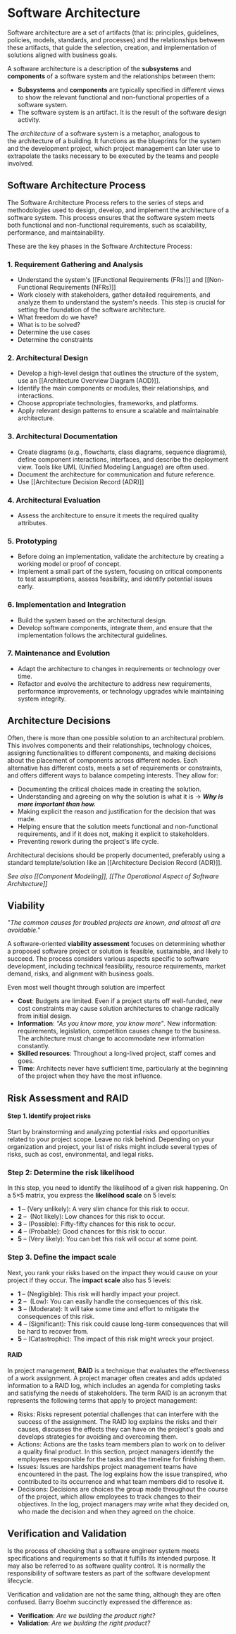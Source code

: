 # Software Architecture

Software architecture are a set of artifacts (that is: principles, guidelines, policies, models, standards, and processes) and the relationships between these artifacts, that guide the selection, creation, and implementation of solutions aligned with business goals.

A software architecture is a description of the **subsystems** and **components** of a software system and the relationships between them:
- **Subsystems** and **components** are typically specified in different views to show the relevant functional and non-functional properties of a software system.
- The software system is an artifact. It is the result of the software design activity.

The _architecture_ of a software system is a metaphor, analogous to the architecture of a building. It functions as the blueprints for the system and the development project, which project management can later use to extrapolate the tasks necessary to be executed by the teams and people involved.


## Software Architecture Process

The Software Architecture Process refers to the series of steps and methodologies used to design, develop, and implement the architecture of a software system. This process ensures that the software system meets both functional and non-functional requirements, such as scalability, performance, and maintainability.

These are the key phases in the Software Architecture Process:

### 1. **Requirement Gathering and Analysis**
- Understand the system's [[Functional Requirements (FRs)]] and [[Non-Functional Requirements (NFRs)]]
- Work closely with stakeholders, gather detailed requirements, and analyze them to understand the system's needs. This step is crucial for setting the foundation of the software architecture.
- What freedom do we have?
- What is to be solved?
- Determine the use cases
- Determine the constraints

### 2. **Architectural Design**
- Develop a high-level design that outlines the structure of the system, use an [[Architecture Overview Diagram (AOD)]].
- Identify the main components or modules, their relationships, and interactions.
- Choose appropriate technologies, frameworks, and platforms.
- Apply relevant design patterns to ensure a scalable and maintainable architecture.

### 3. **Architectural Documentation**
- Create diagrams (e.g., flowcharts, class diagrams, sequence diagrams), define component interactions, interfaces, and describe the deployment view. Tools like UML (Unified Modeling Language) are often used.
- Document the architecture for communication and future reference.
- Use [[Architecture Decision Record (ADR)]]

### 4. **Architectural Evaluation**
- Assess the architecture to ensure it meets the required quality attributes.

### 5. **Prototyping**
- Before doing an implementation, validate the architecture by creating a working model or proof of concept.
- Implement a small part of the system, focusing on critical components to test assumptions, assess feasibility, and identify potential issues early.

### 6. **Implementation and Integration**
- Build the system based on the architectural design.
- Develop software components, integrate them, and ensure that the implementation follows the architectural guidelines.

### 7. **Maintenance and Evolution**
- Adapt the architecture to changes in requirements or technology over time.
- Refactor and evolve the architecture to address new requirements, performance improvements, or technology upgrades while maintaining system integrity.


## Architecture Decisions
Often, there is more than one possible solution to an architectural problem. This involves components and their relationships, technology choices, assigning functionalities to different components, and making decisions about the placement of components across different nodes. Each alternative has different costs, meets a set of requirements or constraints, and offers different ways to balance competing interests. They allow for:

- Documenting the critical choices made in creating the solution. 
- Understanding and agreeing on why the solution is what it is -> ***Why is more important than how.*** 
- Making explicit the reason and justification for the decision that was made. 
- Helping ensure that the solution meets functional and non-functional requirements, and if it does not, making it explicit to stakeholders. 
- Preventing rework during the project's life cycle.

Architectural decisions should be properly documented, preferably using a standard template/solution like an [[Architecture Decision Record (ADR)]].


*See also [[Component Modeling]], [[The Operational Aspect of Software Architecture]]*


## Viability

*"The common causes for troubled projects are known, and almost all are avoidable."*

A software-oriented **viability assessment** focuses on determining whether a proposed software project or solution is feasible, sustainable, and likely to succeed. The process considers various aspects specific to software development, including technical feasibility, resource requirements, market demand, risks, and alignment with business goals.

Even most well thought through solution are imperfect
- **Cost**: Budgets are limited. Even if a project starts off well-funded, new cost constraints may cause solution architectures to change radically from initial design.
- **Information**: *"As you know more, you know more"*. New information: requirements, legislation, competition causes change to the business. The architecture must change to accommodate new information constantly.
- **Skilled resources**: Throughout a long-lived project, staff comes and goes.
- **Time**: Architects never have sufficient time, particularly at the beginning of the project when they have the most influence.


## Risk Assessment and RAID

#### Step 1. Identify project risks
Start by brainstorming and analyzing potential risks and opportunities related to your project scope. Leave no risk behind. Depending on your organization and project, your list of risks might include several types of risks, such as cost, environmental, and legal risks.

### Step 2: Determine the risk likelihood
In this step, you need to identify the likelihood of a given risk happening. ​​On a 5×5 matrix, you express the **likelihood scale** on 5 levels:

- **1** – (Very unlikely): A very slim chance for this risk to occur.
- **2** –  (Not likely): Low chances for this risk to occur.
- **3** – (Possible): Fifty-fifty chances for this risk to occur.
- **4** – (Probable): Good chances for this risk to occur.
- **5** – (Very likely): You can bet this risk will occur at some point.

### Step 3. Define the impact scale

Next, you rank your risks based on the impact they would cause on your project if they occur. The **impact scale** also has 5 levels:

- **1** – (Negligible): This risk will hardly impact your project.
- **2** –  (Low): You can easily handle the consequences of this risk.
- **3** – (Moderate): It will take some time and effort to mitigate the consequences of this risk.
- **4** – (Significant): This risk could cause long-term consequences that will be hard to recover from.
- **5** – (Catastrophic): The impact of this risk might wreck your project.

#### RAID
In project management, **RAID** is a technique that evaluates the effectiveness of a work assignment. A project manager often creates and adds updated information to a RAID log, which includes an agenda for completing tasks and satisfying the needs of stakeholders. The term RAID is an acronym that represents the following terms that apply to project management:

- Risks: Risks represent potential challenges that can interfere with the success of the assignment. The RAID log explains the risks and their causes, discusses the effects they can have on the project's goals and develops strategies for avoiding and overcoming them.
- Actions: Actions are the tasks team members plan to work on to deliver a quality final product. In this section, project managers identify the employees responsible for the tasks and the timeline for finishing them.
- Issues: Issues are hardships project management teams have encountered in the past. The log explains how the issue transpired, who contributed to its occurrence and what team members did to resolve it.
- Decisions: Decisions are choices the group made throughout the course of the project, which allow employees to track changes to their objectives. In the log, project managers may write what they decided on, who made the decision and when they agreed on the choice.


## Verification and Validation

Is the process of checking that a software engineer system meets specifications and requirements so that it fulfills its intended purpose. It may also be referred to as software quality control. It is normally the responsibility of software testers as part of the software development lifecycle.

Verification and validation are not the same thing, although they are often confused. Barry Boehm succinctly expressed the difference as:

- **Verification**: *Are we building the product right?*
- **Validation**: *Are we building the right product?*

